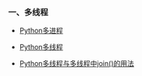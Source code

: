 ### 一、多线程

- [Python多进程](http://www.cnblogs.com/cnkai/p/7514815.html)

- [Python多线程](http://www.cnblogs.com/cnkai/p/7506476.html)

-  [Python多线程与多线程中join()的用法](https://www.cnblogs.com/cnkai/p/7504980.html)


